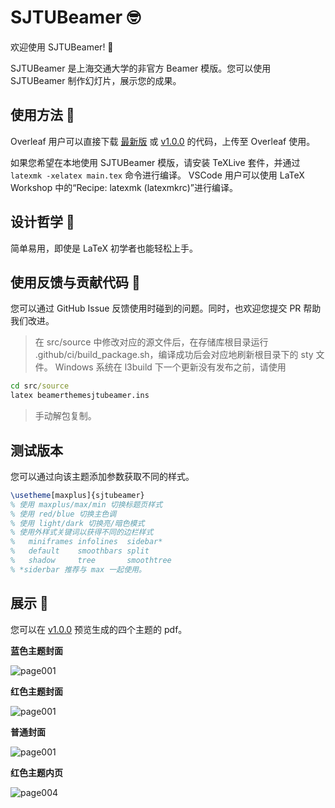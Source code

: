 # SJTUBeamer 🤓

欢迎使用 SJTUBeamer! 🥳

SJTUBeamer 是上海交通大学的非官方 Beamer 模版。您可以使用 SJTUBeamer 制作幻灯片，展示您的成果。

## 使用方法 🧰

Overleaf 用户可以直接下载 [最新版](https://github.com/sjtug/SJTUBeamer/archive/refs/heads/main.zip) 或 
[v1.0.0](https://github.com/sjtug/SJTUBeamer/releases/tag/v1.0.0) 的代码，上传至 Overleaf 使用。

如果您希望在本地使用 SJTUBeamer 模版，请安装 TeXLive 套件，并通过 `latexmk -xelatex main.tex` 命令进行编译。
VSCode 用户可以使用 LaTeX Workshop 中的“Recipe: latexmk (latexmkrc)”进行编译。

## 设计哲学 💭

简单易用，即使是 LaTeX 初学者也能轻松上手。

## 使用反馈与贡献代码 👷

您可以通过 GitHub Issue 反馈使用时碰到的问题。同时，也欢迎您提交 PR 帮助我们改进。

> 在 src/source 中修改对应的源文件后，在存储库根目录运行 .github/ci/build_package.sh，编译成功后会对应地刷新根目录下的 sty 文件。
> Windows 系统在 l3build 下一个更新没有发布之前，请使用
```cmd
cd src/source
latex beamerthemesjtubeamer.ins
```
> 手动解包复制。

## 测试版本

您可以通过向该主题添加参数获取不同的样式。
```latex
\usetheme[maxplus]{sjtubeamer}
% 使用 maxplus/max/min 切换标题页样式
% 使用 red/blue 切换主色调
% 使用 light/dark 切换亮/暗色模式
% 使用外样式关键词以获得不同的边栏样式
%   miniframes infolines  sidebar* 
%   default    smoothbars split	 
%   shadow     tree       smoothtree
% *siderbar 推荐与 max 一起使用。
```

## 展示 🧐

您可以在 [v1.0.0](https://github.com/sjtug/SJTUBeamer/releases/tag/v1.0.0) 预览生成的四个主题的 pdf。

**蓝色主题封面**

![page001](https://user-images.githubusercontent.com/4198311/119085675-be619a80-ba36-11eb-878f-609b2882dc35.png)

**红色主题封面**

![page001](https://user-images.githubusercontent.com/4198311/119085697-c7526c00-ba36-11eb-8a70-296f8f36c2d6.png)

**普通封面**

![page001](https://user-images.githubusercontent.com/4198311/118810621-aa0a8a00-b8de-11eb-907e-6342c156ea53.png)

**红色主题内页**

![page004](https://user-images.githubusercontent.com/4198311/118810609-a70f9980-b8de-11eb-84b3-68918c905817.png)
